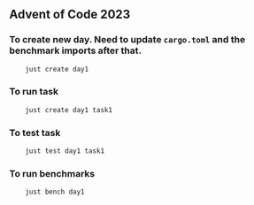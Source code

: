 ## Advent of Code 2023

### To create new day. Need to update `cargo.toml` and the benchmark imports after that.

```sh
    just create day1
```

### To run task

```sh
    just create day1 task1
```

### To test task

```sh
    just test day1 task1
```

### To run benchmarks

```sh
    just bench day1
```

